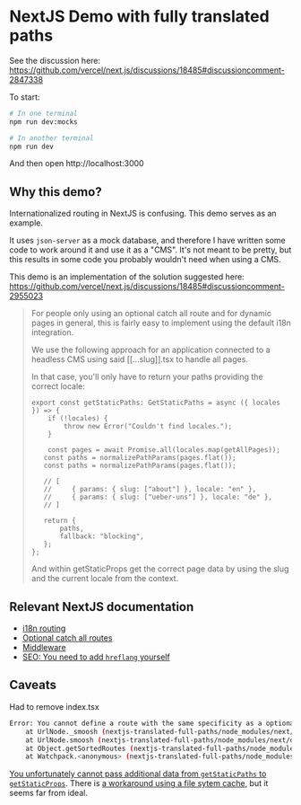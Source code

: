 # NextJS Demo with fully translated paths

See the discussion here: https://github.com/vercel/next.js/discussions/18485#discussioncomment-2847338

To start:

```bash
# In one terminal
npm run dev:mocks

# In another terminal
npm run dev
```

And then open http://localhost:3000

## Why this demo?

Internationalized routing in NextJS is confusing. This demo serves as an example.

It uses `json-server` as a mock database, and therefore I have written some code to work around it and use it as a "CMS". It's not meant to be pretty, but this results in some code you probably wouldn't need when using a CMS.

This demo is an implementation of the solution suggested here: https://github.com/vercel/next.js/discussions/18485#discussioncomment-2955023

> For people only using an optional catch all route and for dynamic pages in general, this is fairly easy to implement using the default i18n integration.
>
> We use the following approach for an application connected to a headless CMS using said [[...slug]].tsx to handle all pages.
>
> In that case, you'll only have to return your paths providing the correct locale:
>
> ```
> export const getStaticPaths: GetStaticPaths = async ({ locales }) => {
>     if (!locales) {
>         throw new Error("Couldn't find locales.");
>     }
>
>     const pages = await Promise.all(locales.map(getAllPages));
>    const paths = normalizePathParams(pages.flat());
>    const paths = normalizePathParams(pages.flat());
>
>    // [
>    //     { params: { slug: ["about"] }, locale: "en" },
>    //     { params: { slug: ["ueber-uns"] }, locale: "de" },
>    // ]
>
>    return {
>        paths,
>        fallback: "blocking",
>    };
> };
> ```
>
> And within getStaticProps get the correct page data by using the slug and the current locale from the context.

## Relevant NextJS documentation

- [i18n routing](https://nextjs.org/docs/advanced-features/i18n-routing#getting-started)
- [Optional catch all routes](https://nextjs.org/docs/routing/dynamic-routes#optional-catch-all-routes)
- [Middleware](https://nextjs.org/docs/advanced-features/middleware)
- [SEO: You need to add `hreflang` yourself](https://nextjs.org/docs/advanced-features/i18n-routing#search-engine-optimization)

## Caveats

Had to remove index.tsx

```bash
Error: You cannot define a route with the same specificity as a optional catch-all route ("/" and "/[[...slug]]").
    at UrlNode._smoosh (nextjs-translated-full-paths/node_modules/next/dist/shared/lib/router/utils/sorted-routes.js:36:23)
    at UrlNode.smoosh (nextjs-translated-full-paths/node_modules/next/dist/shared/lib/router/utils/sorted-routes.js:11:21)
    at Object.getSortedRoutes (nextjs-translated-full-paths/node_modules/next/dist/shared/lib/router/utils/sorted-routes.js:161:17)
    at Watchpack.<anonymous> (nextjs-translated-full-paths/node_modules/next/dist/server/dev/next-dev-server.js:422:55)
```

[You unfortunately cannot pass additional data from `getStaticPaths` to `getStaticProps`](https://github.com/vercel/next.js/discussions/11272). There is [a workaround using a file sytem cache](https://github.com/vercel/next.js/discussions/11272#discussioncomment-2257876), but it seems far from ideal.
